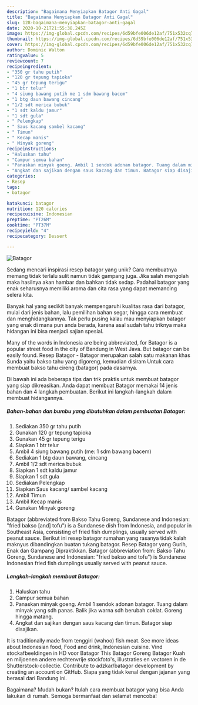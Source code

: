 ```yaml
---
description: "Bagaimana Menyiapkan Batagor Anti Gagal"
title: "Bagaimana Menyiapkan Batagor Anti Gagal"
slug: 128-bagaimana-menyiapkan-batagor-anti-gagal
date: 2020-10-21T21:55:38.245Z
image: https://img-global.cpcdn.com/recipes/6d59bfe006de12af/751x532cq70/batagor-foto-resep-utama.jpg
thumbnail: https://img-global.cpcdn.com/recipes/6d59bfe006de12af/751x532cq70/batagor-foto-resep-utama.jpg
cover: https://img-global.cpcdn.com/recipes/6d59bfe006de12af/751x532cq70/batagor-foto-resep-utama.jpg
author: Dominic Walton
ratingvalue: 5
reviewcount: 7
recipeingredient:
- "350 gr tahu putih"
- "120 gr tepung tapioka"
- "45 gr tepung terigu"
- "1 btr telur"
- "4 siung bawang putih me 1 sdm bawang bacem"
- "1 btg daun bawang cincang"
- "1/2 sdt merica bubuk"
- "1 sdt kaldu jamur"
- "1 sdt gula"
- " Pelengkap"
- " Saus kacang sambel kacang"
- " Timun"
- " Kecap manis"
- " Minyak goreng"
recipeinstructions:
- "Haluskan tahu"
- "Campur semua bahan"
- "Panaskan minyak goeng. Ambil 1 sendok adonan batagor. Tuang dalam minyak yang sdh panas. Balik jika warna sdh berubah coklat. Goreng hingga matang."
- "Angkat dan sajikan dengan saus kacang dan timun. Batagor siap disajikan."
categories:
- Resep
tags:
- batagor

katakunci: batagor 
nutrition: 120 calories
recipecuisine: Indonesian
preptime: "PT26M"
cooktime: "PT37M"
recipeyield: "4"
recipecategory: Dessert

---
```



![Batagor](https://img-global.cpcdn.com/recipes/6d59bfe006de12af/751x532cq70/batagor-foto-resep-utama.jpg)

Sedang mencari inspirasi resep batagor yang unik? Cara membuatnya memang tidak terlalu sulit namun tidak gampang juga. Jika salah mengolah maka hasilnya akan hambar dan bahkan tidak sedap. Padahal batagor yang enak seharusnya memiliki aroma dan cita rasa yang dapat memancing selera kita.

Banyak hal yang sedikit banyak mempengaruhi kualitas rasa dari batagor, mulai dari jenis bahan, lalu pemilihan bahan segar, hingga cara membuat dan menghidangkannya. Tak perlu pusing kalau mau menyiapkan batagor yang enak di mana pun anda berada, karena asal sudah tahu triknya maka hidangan ini bisa menjadi sajian spesial.

Many of the words in Indonesia are being abbreviated, for Batagor is a popular street food in the city of Bandung in West Java. But batagor can be easily found. Resep Batagor - Batagor merupakan salah satu makanan khas Sunda yaitu bakso tahu yang digoreng, kemudian disiram Untuk cara membuat bakso tahu cireng (batagor) pada dasarnya.


Di bawah ini ada beberapa tips dan trik praktis untuk membuat batagor yang siap dikreasikan. Anda dapat membuat Batagor memakai 14 jenis bahan dan 4 langkah pembuatan. Berikut ini langkah-langkah dalam membuat hidangannya.

<!--inarticleads1-->

##### Bahan-bahan dan bumbu yang dibutuhkan dalam pembuatan Batagor:

1. Sediakan 350 gr tahu putih
1. Gunakan 120 gr tepung tapioka
1. Gunakan 45 gr tepung terigu
1. Siapkan 1 btr telur
1. Ambil 4 siung bawang putih (me: 1 sdm bawang bacem)
1. Sediakan 1 btg daun bawang, cincang
1. Ambil 1/2 sdt merica bubuk
1. Siapkan 1 sdt kaldu jamur
1. Siapkan 1 sdt gula
1. Sediakan  Pelengkap
1. Siapkan  Saus kacang/ sambel kacang
1. Ambil  Timun
1. Ambil  Kecap manis
1. Gunakan  Minyak goreng


Batagor (abbreviated from Bakso Tahu Goreng, Sundanese and Indonesian: &#34;fried bakso [and] tofu&#34;) is a Sundanese dish from Indonesia, and popular in Southeast Asia, consisting of fried fish dumplings, usually served with peanut sauce. Berikut ini resep batagor rumahan yang rasanya tidak kalah maknyus dibandingkan buatan tukang batagor. Resep Batagor yang Gurih, Enak dan Gampang Dipraktikkan. Batagor (abbreviation from: Bakso Tahu Goreng, Sundanese and Indonesian: &#34;fried bakso and tofu&#34;) is Sundanese Indonesian fried fish dumplings usually served with peanut sauce. 

<!--inarticleads2-->

##### Langkah-langkah membuat Batagor:

1. Haluskan tahu
1. Campur semua bahan
1. Panaskan minyak goeng. Ambil 1 sendok adonan batagor. Tuang dalam minyak yang sdh panas. Balik jika warna sdh berubah coklat. Goreng hingga matang.
1. Angkat dan sajikan dengan saus kacang dan timun. Batagor siap disajikan.


It is traditionally made from tenggiri (wahoo) fish meat. See more ideas about Indonesian food, Food and drink, Indonesian cuisine. Vind stockafbeeldingen in HD voor Batagor This Batagor Goreng Batagor Kuah en miljoenen andere rechtenvrije stockfoto&#39;s, illustraties en vectoren in de Shutterstock-collectie. Contribute to adzkar/batagor development by creating an account on GitHub. Siapa yang tidak kenal dengan jajanan yang berasal dari Bandung ini. 

Bagaimana? Mudah bukan? Itulah cara membuat batagor yang bisa Anda lakukan di rumah. Semoga bermanfaat dan selamat mencoba!
